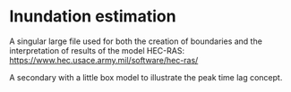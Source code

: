 # Inundation estimation
A singular large file used for both the creation of boundaries and the interpretation of results of the model HEC-RAS: https://www.hec.usace.army.mil/software/hec-ras/

A secondary with a little box model to illustrate the peak time lag concept.
